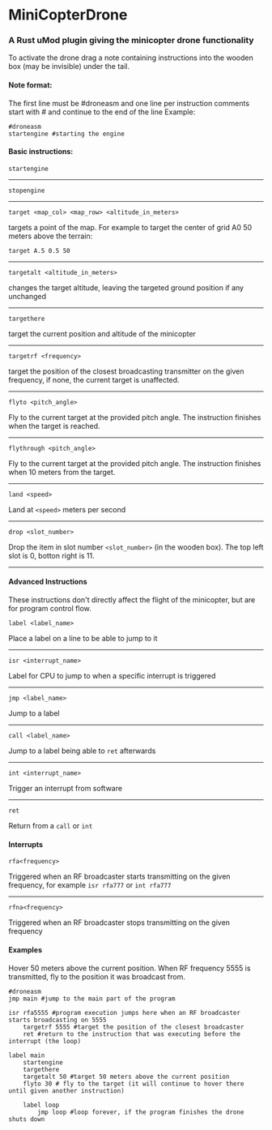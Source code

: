 # MiniCopterDrone
### A Rust uMod plugin giving the minicopter drone functionality

To activate the drone drag a note containing instructions into the wooden box (may be invisible) under the tail.

#### Note format:
The first line must be #droneasm and one line per instruction comments start with # and continue to the end of the line
Example:
```
#droneasm
startengine #starting the engine
```
  
 #### Basic instructions:

`startengine`
___

`stopengine`
___

`target <map_col> <map_row> <altitude_in_meters>`

targets a point of the map. For example to target the center of grid A0 50 meters above the terrain:
   
`target A.5 0.5 50`
___
`targetalt <altitude_in_meters>`

changes the target altitude, leaving the targeted ground position if any unchanged
___    
`targethere`

target the current position and altitude of the minicopter
___
`targetrf <frequency>`

target the position of the closest broadcasting transmitter on the given frequency, if none, the current target is unaffected.
___
`flyto <pitch_angle>`

Fly to the current target at the provided pitch angle. The instruction finishes when the target is reached.
___
`flythrough <pitch_angle>`

Fly to the current target at the provided pitch angle. The instruction finishes when 10 meters from the target.
___
`land <speed>`

Land at `<speed>` meters per second
___
`drop <slot_number>`

Drop the item in slot number `<slot_number>` (in the wooden box). The top left slot is 0, botton right is 11.
___

#### Advanced Instructions
These instructions don't directly affect the flight of the minicopter, but are for program control flow.

`label <label_name>`

Place a label on a line to be able to jump to it
___
`isr <interrupt_name>`

Label for CPU to jump to when a specific interrupt is triggered
___
`jmp <label_name>`

Jump to a label
___
`call <label_name>`

Jump to a label being able to `ret` afterwards
___
`int <interrupt_name>`

Trigger an interrupt from software
___
`ret`

Return from a `call` or `int`

#### Interrupts
`rfa<frequency>`

Triggered when an RF broadcaster starts transmitting on the given frequency, for example `isr rfa777` or `int rfa777`
___
`rfna<frequency>`

Triggered when an RF broadcaster stops transmitting on the given frequency


#### Examples

Hover 50 meters above the current position. When RF frequency 5555 is transmitted, fly to the position it was broadcast from.
```
#droneasm
jmp main #jump to the main part of the program

isr rfa5555 #program execution jumps here when an RF broadcaster starts broadcasting on 5555
    targetrf 5555 #target the position of the closest broadcaster
    ret #return to the instruction that was executing before the interrupt (the loop)
    
label main
    startengine
    targethere
    targetalt 50 #target 50 meters above the current position
    flyto 30 # fly to the target (it will continue to hover there until given another instruction)
    
    label loop
        jmp loop #loop forever, if the program finishes the drone shuts down
```
